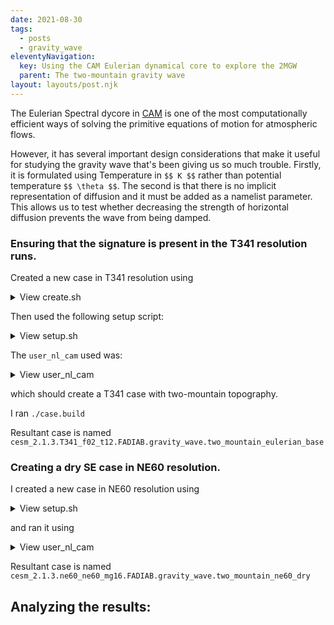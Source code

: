 ```yaml
---
date: 2021-08-30
tags:
  - posts
  - gravity_wave
eleventyNavigation:
  key: Using the CAM Eulerian dynamical core to explore the 2MGW
  parent: The two-mountain gravity wave
layout: layouts/post.njk
---
```


The Eulerian Spectral dycore in [CAM](https://www.cesm.ucar.edu/models/atm-cam/)
is one of the most computationally efficient ways of solving the primitive equations of motion
for atmospheric flows. 

However, it has several important design considerations
that make it useful for studying the gravity wave that's been giving us so much trouble.
Firstly, it is formulated using Temperature in `$$ K $$` rather than potential temperature `$$ \theta $$`. The second is that 
there is no implicit representation of diffusion and it must be added as a namelist parameter.
This allows us to test whether decreasing the strength of horizontal diffusion prevents the wave from being damped.


### Ensuring that the signature is present in the T341 resolution runs.


Created a new case in T341 resolution using 

<details>
<summary>View create.sh </summary>
<pre>
<code>
change_cesm

CASE_ID="two_mountain_eulerian_base"
COMPSET="T341_f02_t12"
SETUP_SCRIPT=basic_dry.sh
PE_COUNT=216
export CESM_GROUP="gravity_wave"
PHYSICS="FADIAB"
CASE_NAME="${CESM_VERSION}.${COMPSET}.${PHYSICS}.${CESM_GROUP}.${CASE_ID}"
CASE_DIR=${MY_CESM_CASES}/${CESM_GROUP}/${CASE_NAME}


if [ -d "${CASE_DIR}" ] 
then
	read -p "Case exists: overwrite it? [y, N]: " flag
	echo ${flag}
	if [ ${flag} != "y" ]
	then
		exit 0
	fi
	rm -rf "${CASE_DIR}"
fi


yes r | ~/cesm/cime/scripts/create_newcase --compset ${PHYSICS} --run-unsupported --res ${COMPSET} --case ${CASE_DIR} --pecount ${PE_COUNT}

ln -s ${MY_CESM_ROOT}/output/${CASE_NAME} ${CASE_DIR}


ln -s ${CASE_DIR} ${MY_CESM_ROOT}/output/${CASE_NAME}

cp ${MY_CESM_CASES}/setup_scripts/${SETUP_SCRIPT} ${CASE_DIR}/setup.sh

echo ${CASE_NAME}
</code>
</pre>
</details>


Then used the following setup script:


<details>
<summary>View setup.sh </summary>
<pre>
<code>
CAM_CONFIG_OPTS="--phys adiabatic  --analytic_ic"
STOP_OPTION=ndays
STOP_N=6
hours=0
minutes=30
seconds=00
ANALYTIC_IC="dry_baroclinic_wave_dcmip2016"
MAX_RUNTIME=${hours}:${minutes}:${seconds}
BC_COMP_MOD=ic_gravity.F90

./xmlchange STOP_OPTION=${STOP_OPTION},STOP_N=${STOP_N}
./xmlchange DOUT_S=FALSE
./xmlchange JOB_WALLCLOCK_TIME=${MAX_RUNTIME}
./xmlquery CAM_CONFIG_OPTS
./case.setup

./xmlchange --file env_build.xml --id CAM_CONFIG_OPTS --val "${CAM_CONFIG_OPTS}"

cp ${MY_CESM_CASES}/user_nl_cams/eulerian/eulerian_T341_user_nl_cam user_nl_cam
additions="analytic_ic_type = '$ANALYTIC_IC'"
echo "${additions}" >> user_nl_cam
cp ${MY_CESM_CASES}/comp_mods/${BC_COMP_MOD} SourceMods/src.cam/ic_baroclinic.F90

</code>
</pre>
</details>

The `user_nl_cam` used was:
<details>
<summary>View user_nl_cam </summary>
<pre>
<code>
empty_htapes     = .TRUE.
avgflag_pertape  = 'I'
fincl1      = 'PS','T','U','V','OMEGA','T850','U850','V850','OMEGA850','PHIS','PSL','Z3'
MFILT            = 180
NHTFRQ           = -6
NDENS            = 2
eul_nsplit       = 1
eul_hdif_coef    = 1.5D13
analytic_ic_type = 'dry_baroclinic_wave_dcmip2016'

</code>
</pre>
</details>


which should create a T341 case with two-mountain topography.

I ran `./case.build`

Resultant case is named `cesm_2.1.3.T341_f02_t12.FADIAB.gravity_wave.two_mountain_eulerian_base`


### Creating a dry SE case in NE60 resolution.


I created a new case in NE60 resolution using 


<details>
<summary>View setup.sh</summary>
<pre>
<code>
CAM_CONFIG_OPTS="--phys adiabatic  --analytic_ic"
STOP_OPTION=ndays
STOP_N=6
hours=0
minutes=15
seconds=00
ANALYTIC_IC="moist_baroclinic_wave_dcmip2016"
MAX_RUNTIME=${hours}:${minutes}:${seconds}
BC_COMP_MOD=ic_gravity.F90

./xmlchange STOP_OPTION=${STOP_OPTION},STOP_N=${STOP_N}
./xmlchange DOUT_S=FALSE
./xmlchange JOB_WALLCLOCK_TIME=${MAX_RUNTIME}
./xmlquery CAM_CONFIG_OPTS
./case.setup

./xmlchange --file env_build.xml --id CAM_CONFIG_OPTS --val "${CAM_CONFIG_OPTS}"

cp ${MY_CESM_CASES}/user_nl_cams/user_nl_cam user_nl_cam
additions="analytic_ic_type = '$ANALYTIC_IC'"
echo "${additions}" >> user_nl_cam
cp ${MY_CESM_CASES}/comp_mods/${BC_COMP_MOD} SourceMods/src.cam/ic_baroclinic.F90

</code>
</pre>
</details>

and ran it using 

<details>
<summary>View user_nl_cam</summary>
<pre>
<code>
empty_htapes     = .TRUE.
avgflag_pertape  = 'I'
fincl1      = 'PS','T','U','V','OMEGA','T850','U850','V850','OMEGA850','PHIS','PSL','Z3'
MFILT            = 180
NHTFRQ           = -6
NDENS            = 2
analytic_ic_type = 'dry_baroclinic_wave_dcmip2016'
interpolate_output = .true.
</code>
</pre>
</details>


Resultant case is named `cesm_2.1.3.ne60_ne60_mg16.FADIAB.gravity_wave.two_mountain_ne60_dry`


## Analyzing the results:
